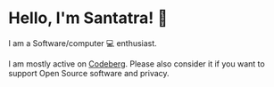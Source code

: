 # Hello, I'm Santatra! 👋
I am a Software/computer :computer: enthusiast.

I am mostly active on [Codeberg](https://codeberg.org/). Please also consider it if you want to support Open Source software and privacy.
